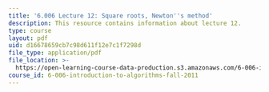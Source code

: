 ```yaml
---
title: '6.006 Lecture 12: Square roots, Newton''s method'
description: This resource contains information about lecture 12.
type: course
layout: pdf
uid: d16678659cb7c98d611f12e7c1f7298d
file_type: application/pdf
file_location: >-
  https://open-learning-course-data-production.s3.amazonaws.com/6-006-introduction-to-algorithms-fall-2011/d16678659cb7c98d611f12e7c1f7298d_MIT6_006F11_lec12.pdf
course_id: 6-006-introduction-to-algorithms-fall-2011
---
```

